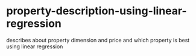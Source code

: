 # property-description-using-linear-regression
describes about property dimension and price and which property is best using linear regression 
